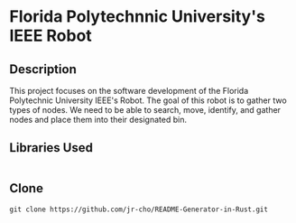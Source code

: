 # Florida Polytechnnic University's IEEE Robot

## Description
This project focuses on the software development of the Florida Polytechnic University IEEE's Robot. The goal of this robot is to gather two types of nodes. We need to be able to search, move, identify, and gather nodes and place them into their designated bin.

## Libraries Used
```

```

## Clone
```
git clone https://github.com/jr-cho/README-Generator-in-Rust.git
```